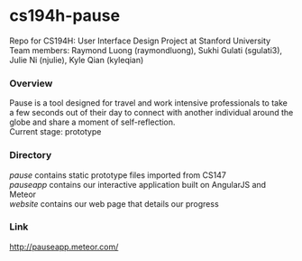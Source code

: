 # cs194h-pause
Repo for CS194H: User Interface Design Project at Stanford University
<br>Team members: Raymond Luong (raymondluong), Sukhi Gulati (sgulati3), Julie Ni (njulie), Kyle Qian (kyleqian)

### Overview
Pause is a tool designed for travel and work intensive professionals to take a few seconds out of their day to connect with another individual around the globe and share a moment of self-reflection.
<br>Current stage: prototype

### Directory
<i>pause</i>
contains static prototype files imported from CS147
<br><i>pauseapp</i>
contains our interactive application built on AngularJS and Meteor
<br><i>website</i>
contains our web page that details our progress

### Link
http://pauseapp.meteor.com/
